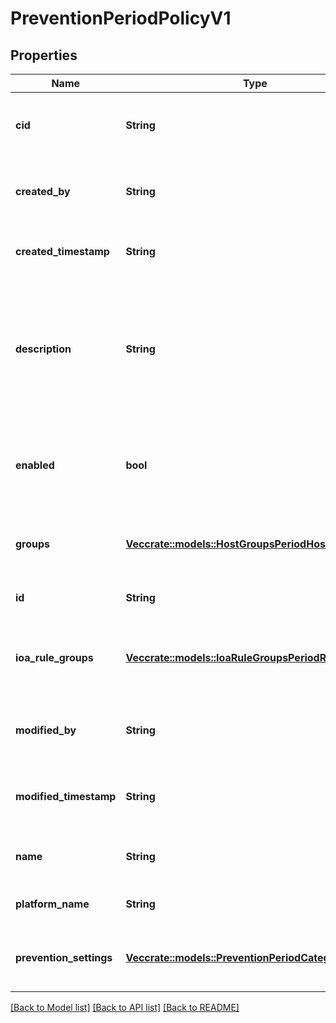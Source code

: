 # PreventionPeriodPolicyV1

## Properties

Name | Type | Description | Notes
------------ | ------------- | ------------- | -------------
**cid** | **String** | The customer id associated with the policy |
**created_by** | **String** | The email of the user which created the policy |
**created_timestamp** | **String** | The time at which the policy was created |
**description** | **String** | The description of a policy. Use this field to provide a high level summary of what this policy enforces |
**enabled** | **bool** | If a policy is enabled it will be used during the course of policy evaluation |
**groups** | [**Vec<crate::models::HostGroupsPeriodHostGroupV1>**](host_groups.HostGroupV1.md) | The groups that are currently attached to the policy |
**id** | **String** | The unique id of the policy |
**ioa_rule_groups** | [**Vec<crate::models::IoaRuleGroupsPeriodRuleGroupV1>**](ioa_rule_groups.RuleGroupV1.md) | The IOA rule groups that are currently attached to the policy |
**modified_by** | **String** | The email of the user which last modified the policy |
**modified_timestamp** | **String** | The time at which the policy was last modified |
**name** | **String** | The human readable name of the policy |
**platform_name** | **String** | The name of the platform |
**prevention_settings** | [**Vec<crate::models::PreventionPeriodCategoryRespV1>**](prevention.CategoryRespV1.md) | A category of settings in a prevention policy |

[[Back to Model list]](./README.md#documentation-for-models) [[Back to API list]](./README.md#documentation-for-api-endpoints) [[Back to README]](../README.md)
